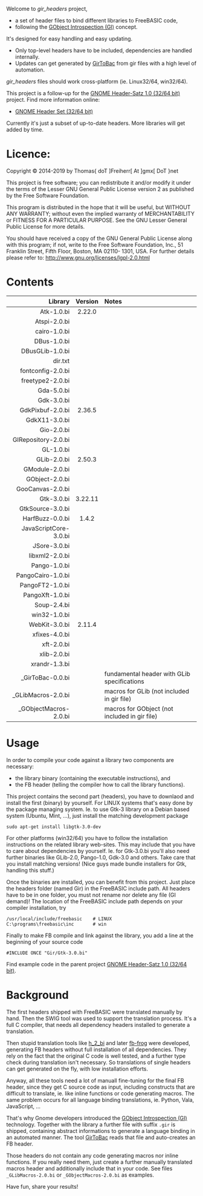 Welcome to *gir_headers* project,

- a set of header files to bind different libraries to FreeBASIC code,
- following the [GObject Introspection
(GI)](https://wiki.gnome.org/Projects/GObjectIntrospection) concept.

It's designed for easy handling and easy updating.

- Only top-level headers have to be included, dependencies are handled internally.
- Updates can get generated by [GirToBac](https://github.com/DTJF/girtobac) from gir files with a high level of automation.

*gir_headers* files should work cross-platform (ie. Linux32/64, win32/64).

This project is a follow-up for the [GNOME Header-Satz 1.0 (32/64
bit)](https://www.freebasic-portal.de/downloads/bibliotheken/gtk-3-header-dateien-fuer-freebasic-191.html)
project. Find more information online:

- [GNOME Header Set (32/64 bit)](https://www.freebasic.net/forum/viewtopic.php?f=14&t=21488&p=190157#p190157)

Currently it's just a subset of up-to-date headers. More libraries
will get added by time.


Licence:
========

Copyright &copy; 2014-2019 by Thomas{ doT ]Freiherr[ At ]gmx[ DoT }net

This project is free software; you can redistribute it and/or modify it
under the terms of the Lesser GNU General Public License version 2 as
published by the Free Software Foundation.

This program is distributed in the hope that it will be useful, but
WITHOUT ANY WARRANTY; without even the implied warranty of
MERCHANTABILITY or FITNESS FOR A PARTICULAR PURPOSE. See the GNU Lesser
General Public License for more details.

You should have received a copy of the GNU General Public License
along with this program; if not, write to the Free Software
Foundation, Inc., 51 Franklin Street, Fifth Floor, Boston, MA 02110-
1301, USA. For further details please refer to:
http://www.gnu.org/licenses/lgpl-2.0.html


Contents
========

| Library               | Version | Notes |
| ------------------:   | :-----: | :---- |
| Atk-1.0.bi            | 2.22.0  |       |
| Atspi-2.0.bi          |         |       |
| cairo-1.0.bi          |         |       |
| DBus-1.0.bi           |         |       |
| DBusGLib-1.0.bi       |         |       |
| dir.txt               |         |       |
| fontconfig-2.0.bi     |         |       |
| freetype2-2.0.bi      |         |       |
| Gda-5.0.bi            |         |       |
| Gdk-3.0.bi            |         |       |
| GdkPixbuf-2.0.bi      | 2.36.5  |       |
| GdkX11-3.0.bi         |         |       |
| Gio-2.0.bi            |         |       |
| GIRepository-2.0.bi   |         |       |
| GL-1.0.bi             |         |       |
| GLib-2.0.bi           | 2.50.3  |       |
| GModule-2.0.bi        |         |       |
| GObject-2.0.bi        |         |       |
| GooCanvas-2.0.bi      |         |       |
| Gtk-3.0.bi            | 3.22.11 |       |
| GtkSource-3.0.bi      |         |       |
| HarfBuzz-0.0.bi       | 1.4.2   |       |
| JavaScriptCore-3.0.bi |         |       |
| JSore-3.0.bi          |         |       |
| libxml2-2.0.bi        |         |       |
| Pango-1.0.bi          |         |       |
| PangoCairo-1.0.bi     |         |       |
| PangoFT2-1.0.bi       |         |       |
| PangoXft-1.0.bi       |         |       |
| Soup-2.4.bi           |         |       |
| win32-1.0.bi          |         |       |
| WebKit-3.0.bi         | 2.11.4  |       |
| xfixes-4.0.bi         |         |       |
| xft-2.0.bi            |         |       |
| xlib-2.0.bi           |         |       |
| xrandr-1.3.bi         |         |       |
| _GirToBac-0.0.bi      |         | fundamental header with GLib specifications |
| _GLibMacros-2.0.bi    |         | macros for GLib (not included in gir file) |
| _GObjectMacros-2.0.bi |         | macros for GObject (not included in gir file) |


Usage
=====

In order to compile your code against a library two components are
necessary:

- the library binary (containing the executable instructions), and
- the FB header (telling the compiler how to call the library functions).

This project contains the second part (headers), you have to downlaod
and install the first (binary) by yourself. For LINUX systems that's
easy done by the package managing system. Ie. to use Gtk-3 library on
a Debian based system (Ubuntu, Mint, ...), just install the matching
development package

    sudo apt-get install libgtk-3.0-dev

For other platforms (win32/64) you have to follow the installation
instructions on the related library web-sites. This may include that
you have to care about dependencies by yourself. Ie. for Gtk-3.0.bi
you'll also need further binaries like GLib-2.0, Pango-1.0, Gdk-3.0 and
others. Take care that you install matching versions! (Nice guys made
bundle installers for Gtk, handling this stuff.)

Once the binaries are installed, you can benefit from this project.
Just place the headers folder (named Gir) in the FreeBASIC include
path. All headers have to be in one folder, you must not rename nor
delete any file (GI demand)! The location of the FreeBASIC include path
depends on your compiler installation, try

    /usr/local/include/freebasic    # LINUX
    C:\programs\freebasic\inc       # win

Finally to make FB compile and link against the library, you add a
line at the beginning of your source code

    #INCLUDE ONCE "Gir/Gtk-3.0.bi"

Find example code in the parent project [GNOME Header-Satz 1.0 (32/64
bit)](https://www.freebasic-portal.de/downloads/bibliotheken/gtk-3-header-dateien-fuer-freebasic-191.html).


Background
==========

The first headers shipped with FreeBASIC were translated manually by
hand. Then the SWIG tool was used to support the translation process.
It's a full C compiler, that needs all dependency headers installed to
generate a translation.

Then stupid translation tools like
[h_2_bi](https://www.freebasic-portal.de/downloads/kommandozeilentools/h2bi-bas-134.html)
and later [fb-frog](https://github.com/dkl/fbfrog) were developed,
generating FB headers without full installation of all dependencies.
They rely on the fact that the original C code is well tested, and a
further type check during translation isn't necessary. So translations
of single headers can get generated on the fly, with low installation
efforts.

Anyway, all these tools need a lot of manuall fine-tuning for the final
FB header, since they get C source code as input, including constructs
that are difficult to translate, ie. like inline functions or code
generating macros. The same problem occurs for all language binding
translations, ie. Python, Vala, JavaScript, ...

That's why Gnome developers introduced the [GObject Introspection
(GI)](https://wiki.gnome.org/Projects/GObjectIntrospection) technology.
Together with the library a further file with suffix `.gir` is shipped,
containing abstract informations to generate a language binding in an
automated manner. The tool [GirToBac](https://github.com/DTJF/girtobac)
reads that file and auto-creates an FB header.

Those headers do not contain any code generating macros nor inline
functions. If you really need them, just create a further manually
translated macros header and additionally include that in your code.
See files `_GLibMacros-2.0.bi` or `_GObjectMacros-2.0.bi` as examples.


Have fun, share your results!
